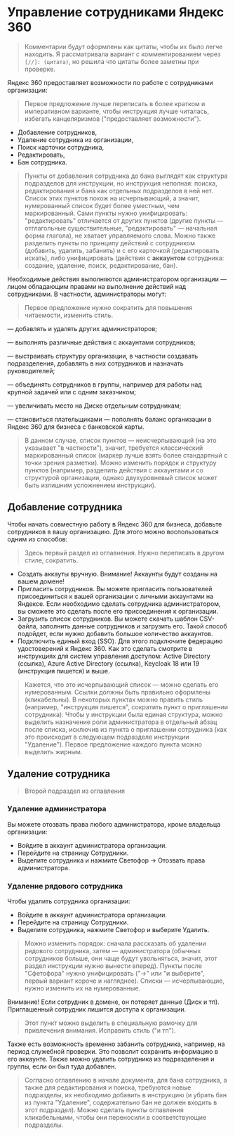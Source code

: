 # Управление сотрудниками Яндекс 360

> Комментарии будут оформлены как цитаты, чтобы их было легче находить. Я рассматривала вариант с комментированием через `[//]: (цитата)`, но решила что цитаты более заметны при проверке.

Яндекс 360 предоставляет возможности по работе с сотрудниками организации:

> Первое предложение лучше переписать в более кратком и императивном варианте, чтобы инструкция лучше читалась, избегать канцеляризмов ("предоставляет возможности").

- Добавление сотрудников,
- Удаление сотрудника из организации,
- Поиск карточки сотрудника,
- Редактировать,
- Бан сотрудника.

> Пункты от добавления сотрудника до бана выглядят как структура подразделов для инструкции, но инструкция неполная: поиска, редактирования и бана как отдельных подразделов в ней нет. Список этих пунктов похож на исчерпывающий, а значит, нумерованный список будет более уместным, чем маркированный. Сами пункты нужно унифицировать: "редактировать" отличается от других пунктов (другие пункты — отглагольные существительные, "редактировать" — начальная форма глагола), не хватает управляемого слова. Можно также разделить пункты по принципу действий с сотрудником (добавить, удалить, забанить) и с его карточкой (редактировать искать), либо унифицировать (действия с **аккаунтом** сотрудника: создание, удаление, поиск, редактирование, бан). 

Необходимые действия выполняются администратором организации — лицом обладающим правами на выполнение действий над сотрудниками. В частности, администраторы могут:

> Первое предложение нужно сократить для повышения читаемости, изменить стиль. 

— добавлять и удалять других администраторов;

— выполнять различные действия с аккаунтами сотрудников;

— выстраивать структуру организации, в частности создавать подразделения, добавлять в них сотрудников и назначать руководителей;

— объединять сотрудников в группы, например для работы над крупной задачей или с одним заказчиком;

— увеличивать место на Диске отдельным сотрудникам;

— становиться плательщиками — пополнять баланс организации в Яндекс 360 для бизнеса с банковской карты.

> В данном случае, список пунктов — неисчерпывающий (на это указывает "в частности"), значит, требуется классический маркированный список (маркер лучше взять более стандартный с точки зрения разметки). Можно изменить порядок и структуру пунктов (например, разделить действия с аккаунтами и со структурой организации, однако двухуровневый список может быть излишним усложнением инструкции).

## Добавление сотрудника

Чтобы начать совместную работу в Яндекс 360 для бизнеса, добавьте сотрудников в вашу организацию. Для этого можно воспользоваться одним из способов:

> Здесь первый раздел из оглавнения. Нужно переписать в другом стиле, сократить. 

- Создать аккауты вручную. Внимание! Аккаунты будут созданы на вашем домене!
- Пригласить сотрудников. Вы можете пригласить пользователей присоединиться к вашей организации с личными аккаунтами на Яндексе. Если необходимо сделать сотрудника администратором, вы сможете это сделать после его присоединения к организации.
- Загрузить список сотрудников. Вы можете скачать шаблон CSV-файла, заполнить данные сотрудников и загрузить его. Такой способ подойдет, если нужно добавить большое количество аккаунтов.
- Подключить единый вход (SSO). Для этого подключите федерацию удостоверений к Яндекс 360. Как это сделать смотрите в инструкциях для систем управления доступом: Active Directory (ссылка), Azure Active Directory (ссылка), Keycloak 18 или 19 (инструкция пишется) и выше.

> Кажется, что это исчерпывающий список — можно сделать его нумерованным. Ссылки должны быть правильно оформлены (кликабельны). В некоторых пунктах можно править стиль (например, "инструкция пишется", сократить пункт о приглашении сотрудника). Чтобы у инструкции была единая структура, можно выделить назначение роли администратора в отдельный абзац после списка, исключив из пункта о приглашении сотрудника (как это происходит в следующем подразделе инструкции "Удаление"). Первое предложение каждого пункта можно выделить жирным.   

## Удаление сотрудника

> Второй подраздел из оглавления

### Удаление администратора

Вы можете отозвать права любого администратора, кроме владельца организации:

- Войдите в аккаунт администратора организации.
- Перейдите на страницу Сотрудники.
- Выделите сотрудника и нажмите Светофор → Отозвать права администратора.

### Удаление рядового сотрудника

Чтобы удалить сотрудника организации:
- Войдите в аккаунт администратора организации.
- Перейдите на страницу Сотрудники.
- Выделите сотрудника, нажмите Светофор и выберите Удалить.

> Можно изменить порядок: сначала рассказать об удалении рядового сотрудника, затем — администратора (обычных сотрудников больше, они чаще будут увольняться, значит, этот раздел инструкции нужно вынести вперед). Пункты после "Сфетофора" нужно унифицировать ("→" или "и выберите", первый вариант короче и нагляднее). Списки — исчерпывающие, нужно изменить их на нумерованные.

Внимание! Если сотрудник в домене, он потеряет данные (Диск и тп). Приглашенный сотрудник лишится доступа к организации.

> Этот пункт можно выделить в специальную рамочку для привлечения внимания. Исправить стиль ("и тп").

Также есть возможность временно забанить сотрудника, например, на период служебной проверки. Это позволит сохранить информацию в его аккаунте. Также можно удалить сотрудника из подразделения и группы, если он был туда добавлен.

> Согласно оглавлению в начале документа, для бана сотрудника, а также для редактирования и поиска, требуются новые подразделы, их необходимо добавить в инструкцию (и убрать бан из пункта "Удаление", содержательно бан не должен входить в этот подраздел). Можно сделать пункты оглавления кликабельными, чтобы они переносили в соответствующие подразделы.
